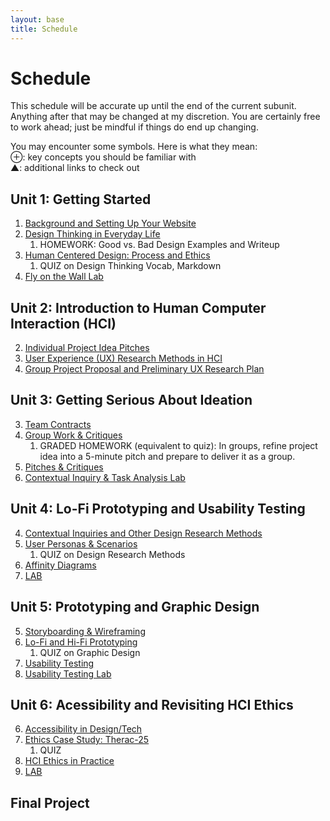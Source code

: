 ```yaml
---
layout: base
title: Schedule
---
```

# Schedule
This schedule will be accurate up until the end of the current subunit. Anything after that may be changed at my discretion. You are certainly free to work ahead; just be mindful if things do end up changing.

<div class="Legend">
You may encounter some symbols. Here is what they mean: <br>
⊕: key concepts you should be familiar with<br>
▲: additional links to check out
</div>

## Unit 1: Getting Started
  1. [Background and Setting Up Your Website]({{site.baseurl}}/units/01/01/)
  1. [Design Thinking in Everyday Life]({{site.baseurl}}/units/01/02/)
     1. HOMEWORK: Good vs. Bad Design Examples and Writeup
  1. [Human Centered Design: Process and Ethics]({{site.baseurl}}/units/01/03/)
     1. QUIZ on Design Thinking Vocab, Markdown
  1. [Fly on the Wall Lab]({{site.baseurl}}/units/01/04/)

## Unit 2: Introduction to Human Computer Interaction (HCI)
  2. [Individual Project Idea Pitches]({{site.baseurl}}/units/02/01/)
  2. [User Experience (UX) Research Methods in HCI]({{site.baseurl}}/units/02/02/)
  2. [Group Project Proposal and Preliminary UX Research Plan]({{site.baseurl}}/units/02/03/)

## Unit 3: Getting Serious About Ideation
  3. [Team Contracts]({{site.baseurl}}/units/03/01)
  3. [Group Work & Critiques]({{site.baseurl}}/units/03/02)
     1. GRADED HOMEWORK (equivalent to quiz): In groups, refine project idea into a 5-minute pitch and prepare to deliver it as a group.
  3. [Pitches & Critiques]({{site.baseurl}}/units/03/03)
  3. [Contextual Inquiry & Task Analysis Lab]({{site.baseurl}}/units/03/04/)

## Unit 4: Lo-Fi Prototyping and Usability Testing
  4. [Contextual Inquiries and Other Design Research Methods]({{site.baseurl}}/units/04/01/)
  4. [User Personas & Scenarios]({{site.baseurl}}/units/04/02/)
     1. QUIZ on Design Research Methods
  4. [Affinity Diagrams]({{site.baseurl}}/units/04/03/)
  4. [LAB]({{site.baseurl}}/units/04/04/)

## Unit 5: Prototyping and Graphic Design
  5. [Storyboarding & Wireframing]({{site.baseurl}}/units/05/01/)
  5. [Lo-Fi and Hi-Fi Prototyping]({{site.baseurl}}/units/05/02/)
     1. QUIZ on Graphic Design
  5. [Usability Testing]({{site.baseurl}}/units/05/03/)
  5. [Usability Testing Lab]({{site.baseurl}}/units/05/04)

## Unit 6: Acessibility and Revisiting HCI Ethics
  6. [Accessibility in Design/Tech]({{site.baseurl}}/units/06/01/)
  6. [Ethics Case Study: Therac-25]({{site.baseurl}}/units/06/02/)
     1. QUIZ
  6. [HCI Ethics in Practice]({{site.baseurl}}/units/06/03)
  6. [LAB]({{site.baseurl}}/units/06/04/)

## Final Project
